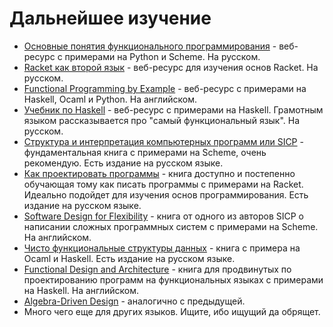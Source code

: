 # Дальнейшее изучение

- [Основные понятия функционального программирования](https://github.com/KikyTokamuro/Simple-Functional-Programming) -
  веб-ресурс с примерами на Python и Scheme. На русском.
- [Racket как второй язык](https://code-basics.com/ru/languages/racket) -
  веб-ресурс для изучения основ Racket. На русском.
- [Functional Programming by Example](https://github.com/caiorss/Functional-Programming) -
  веб-ресурс с примерами на Haskell, Ocaml и Python. На английском.
- [Учебник по Haskell](https://anton-k.github.io/ru-haskell-book/book/home.html) -
  веб-ресурс с примерами на Haskell. Грамотным языком рассказывается про "самый функциональный язык". На русском.
- [Структура и интерпретация компьютерных программ или SICP](https://ru.wikipedia.org/wiki/%D0%A1%D1%82%D1%80%D1%83%D0%BA%D1%82%D1%83%D1%80%D0%B0_%D0%B8_%D0%B8%D0%BD%D1%82%D0%B5%D1%80%D0%BF%D1%80%D0%B5%D1%82%D0%B0%D1%86%D0%B8%D1%8F_%D0%BA%D0%BE%D0%BC%D0%BF%D1%8C%D1%8E%D1%82%D0%B5%D1%80%D0%BD%D1%8B%D1%85_%D0%BF%D1%80%D0%BE%D0%B3%D1%80%D0%B0%D0%BC%D0%BC) -
  фундаментальная книга с примерами на Scheme, очень рекомендую. Есть издание на русском языке.
- [Как проектировать программы](https://en.wikipedia.org/wiki/How_to_Design_Programs) -
  книга доступно и постепенно обучающая тому как писать программы с примерами на Racket. Идеально подойдет для изучения
  основ программирования. Есть издание на русском языке.
- [Software Design for Flexibility](https://mitpress.mit.edu/9780262045490/software-design-for-flexibility/) -
  книга от одного из авторов SICP о написании сложных программных систем с примерами на Scheme. На английском.
- [Чисто функциональные структуры данных](https://www.ozon.ru/product/chisto-funktsionalnye-struktury-dannyh-161681249/?sh=xx6OqcFoxw) -
  книга с примера на Ocaml и Haskell. Есть издание на русском языке.
- [Functional Design and Architecture](https://graninas.com/functional-design-and-architecture-book/) -
  книга для продвинутых по проектированию программ на функциональных языках с примерами на Haskell. На английском.
- [Algebra-Driven Design](https://algebradriven.design/) -
  аналогично с предыдущей.
- Много чего еще для других языков. Ищите, ибо ищущий да обрящет.